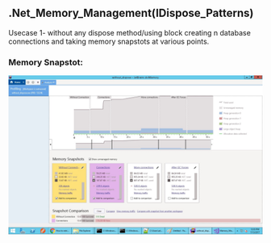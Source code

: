 ## .Net_Memory_Management(IDispose_Patterns)

Usecase 1- without any dispose method/using block creating n database connections and taking memory snapstots at various points.

### Memory Snapstot:

![alt text](https://github.com/avilavate/.Net_Memory_Management-IDispose_Patterns-/blob/master/without_dispose/dotMemory_SnapShots.jpg)
